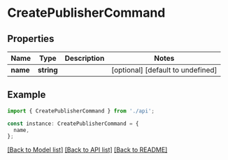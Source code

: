 # CreatePublisherCommand

## Properties

| Name     | Type       | Description | Notes                             |
| -------- | ---------- | ----------- | --------------------------------- |
| **name** | **string** |             | [optional] [default to undefined] |

## Example

```typescript
import { CreatePublisherCommand } from './api';

const instance: CreatePublisherCommand = {
  name,
};
```

[[Back to Model list]](../README.md#documentation-for-models) [[Back to API list]](../README.md#documentation-for-api-endpoints) [[Back to README]](../README.md)
